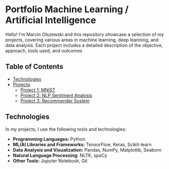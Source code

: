 # Portfolio Machine Learning / Artificial Intelligence

Hello! 
I'm Marcin Olszewski and this repository showcase a selection of my projects, covering various areas in machine learning, deep learining, and data analysis.
Each project includes a detailed description of the objective, approach, tools used, and outcomes

## Table of Contents

- [Technologies](#technologies)
- [Projects](#projects)
  - [Project 1: MNIST](#MNIST)
  - [Project 2: NLP Sentiment Analysis](#project-2-nlp-sentiment-analysis)
  - [Project 3: Recommender System](#project-3-recommender-system)




## Technologies

In my projects, I use the following tools and technologies:

- **Programming Languages:** Python
- **ML/AI Libraries and Frameworks:** TensorFlow, Keras, Scikit-learn
- **Data Analysis and Visualization:** Pandas, NumPy, Matplotlib, Seaborn
- **Natural Language Processing:** NLTK, spaCy
- **Other Tools:** Jupyter Notebook, Git